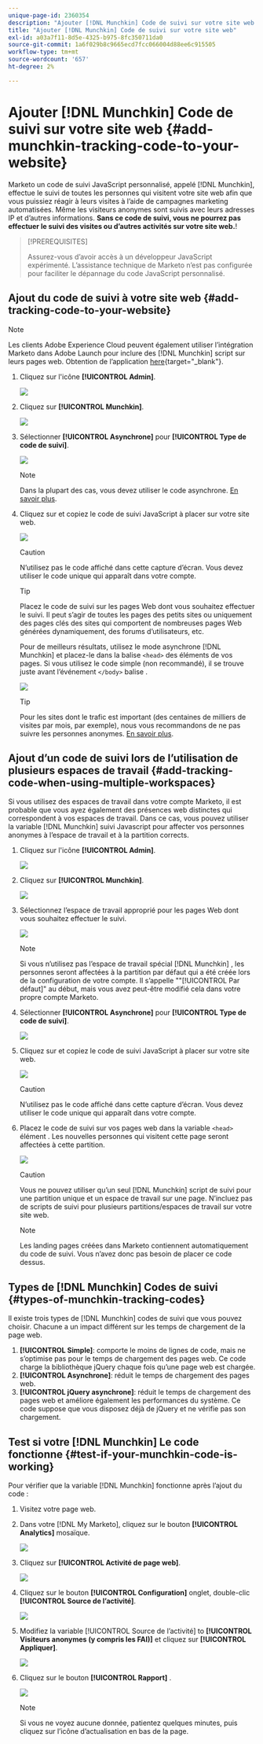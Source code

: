 ```yaml
---
unique-page-id: 2360354
description: "Ajouter [!DNL Munchkin] Code de suivi sur votre site web - Documents Marketo - Documentation du produit"
title: "Ajouter [!DNL Munchkin] Code de suivi sur votre site web"
exl-id: a03a7f11-8d5e-4325-b975-8fc350711da0
source-git-commit: 1a6f029b8c9665ecd7fcc066004d88ee6c915505
workflow-type: tm+mt
source-wordcount: '657'
ht-degree: 2%

---
```


# Ajouter [!DNL Munchkin] Code de suivi sur votre site web {#add-munchkin-tracking-code-to-your-website}

Marketo un code de suivi JavaScript personnalisé, appelé [!DNL Munchkin], effectue le suivi de toutes les personnes qui visitent votre site web afin que vous puissiez réagir à leurs visites à l’aide de campagnes marketing automatisées. Même les visiteurs anonymes sont suivis avec leurs adresses IP et d’autres informations. **Sans ce code de suivi, vous ne pourrez pas effectuer le suivi des visites ou d’autres activités sur votre site web.**!

>[!PREREQUISITES]
>
>Assurez-vous d’avoir accès à un développeur JavaScript expérimenté. L’assistance technique de Marketo n’est pas configurée pour faciliter le dépannage du code JavaScript personnalisé.

## Ajout du code de suivi à votre site web {#add-tracking-code-to-your-website}

>[!NOTE]
>
>Les clients Adobe Experience Cloud peuvent également utiliser l’intégration Marketo dans Adobe Launch pour inclure des [!DNL Munchkin] script sur leurs pages web. Obtention de l’application [here](https://www.adobeexchange.com/experiencecloud.details.101054.html){target="_blank"}.

1. Cliquez sur l&#39;icône **[!UICONTROL Admin]**.

   ![](assets/add-munchkin-tracking-code-to-your-website-1.png)

1. Cliquez sur **[!UICONTROL Munchkin]**.

   ![](assets/add-munchkin-tracking-code-to-your-website-2.png)

1. Sélectionner **[!UICONTROL Asynchrone]** pour **[!UICONTROL Type de code de suivi]**.

   ![](assets/add-munchkin-tracking-code-to-your-website-3.png)

   >[!NOTE]
   >
   >Dans la plupart des cas, vous devez utiliser le code asynchrone. [En savoir plus](#types-of-munchkin-tracking-codes).

1. Cliquez sur et copiez le code de suivi JavaScript à placer sur votre site web.

   ![](assets/add-munchkin-tracking-code-to-your-website-4.png)

   >[!CAUTION]
   >
   >N’utilisez pas le code affiché dans cette capture d’écran. Vous devez utiliser le code unique qui apparaît dans votre compte.

   >[!TIP]
   >
   >Placez le code de suivi sur les pages Web dont vous souhaitez effectuer le suivi. Il peut s’agir de toutes les pages des petits sites ou uniquement des pages clés des sites qui comportent de nombreuses pages Web générées dynamiquement, des forums d’utilisateurs, etc.

   Pour de meilleurs résultats, utilisez le mode asynchrone [!DNL Munchkin] et placez-le dans la balise `<head>` des éléments de vos pages. Si vous utilisez le code simple (non recommandé), il se trouve juste avant l’événement `</body>` balise .

   ![](assets/add-munchkin-tracking-code-to-your-website-5.png)

   >[!TIP]
   >
   >Pour les sites dont le trafic est important (des centaines de milliers de visites par mois, par exemple), nous vous recommandons de ne pas suivre les personnes anonymes. [En savoir plus](https://developers.marketo.com/documentation/websites/lead-tracking-munchkin-js/).

## Ajout d’un code de suivi lors de l’utilisation de plusieurs espaces de travail {#add-tracking-code-when-using-multiple-workspaces}

Si vous utilisez des espaces de travail dans votre compte Marketo, il est probable que vous ayez également des présences web distinctes qui correspondent à vos espaces de travail. Dans ce cas, vous pouvez utiliser la variable [!DNL Munchkin] suivi Javascript pour affecter vos personnes anonymes à l’espace de travail et à la partition corrects.

1. Cliquez sur l&#39;icône **[!UICONTROL Admin]**.

   ![](assets/add-munchkin-tracking-code-to-your-website-6.png)

1. Cliquez sur **[!UICONTROL Munchkin]**.

   ![](assets/add-munchkin-tracking-code-to-your-website-7.png)

1. Sélectionnez l’espace de travail approprié pour les pages Web dont vous souhaitez effectuer le suivi.

   ![](assets/add-munchkin-tracking-code-to-your-website-8.png)

   >[!NOTE]
   >
   >Si vous n’utilisez pas l’espace de travail spécial [!DNL Munchkin] , les personnes seront affectées à la partition par défaut qui a été créée lors de la configuration de votre compte. Il s’appelle &quot;&quot;[!UICONTROL Par défaut]&quot; au début, mais vous avez peut-être modifié cela dans votre propre compte Marketo.

1. Sélectionner **[!UICONTROL Asynchrone]** pour **[!UICONTROL Type de code de suivi]**.

   ![](assets/add-munchkin-tracking-code-to-your-website-9.png)

1. Cliquez sur et copiez le code de suivi JavaScript à placer sur votre site web.

   ![](assets/add-munchkin-tracking-code-to-your-website-10.png)

   >[!CAUTION]
   >
   >N’utilisez pas le code affiché dans cette capture d’écran. Vous devez utiliser le code unique qui apparaît dans votre compte.

1. Placez le code de suivi sur vos pages web dans la variable `<head>` élément . Les nouvelles personnes qui visitent cette page seront affectées à cette partition.

   ![](assets/add-munchkin-tracking-code-to-your-website-11.png)

   >[!CAUTION]
   >
   >Vous ne pouvez utiliser qu’un seul [!DNL Munchkin] script de suivi pour une partition unique et un espace de travail sur une page. N’incluez pas de scripts de suivi pour plusieurs partitions/espaces de travail sur votre site web.

   >[!NOTE]
   >
   >Les landing pages créées dans Marketo contiennent automatiquement du code de suivi. Vous n’avez donc pas besoin de placer ce code dessus.

## Types de [!DNL Munchkin] Codes de suivi {#types-of-munchkin-tracking-codes}

Il existe trois types de [!DNL Munchkin] codes de suivi que vous pouvez choisir. Chacune a un impact différent sur les temps de chargement de la page web.

1. **[!UICONTROL Simple]**: comporte le moins de lignes de code, mais ne s’optimise pas pour le temps de chargement des pages web. Ce code charge la bibliothèque jQuery chaque fois qu’une page web est chargée.
1. **[!UICONTROL Asynchrone]**: réduit le temps de chargement des pages web.
1. **[!UICONTROL jQuery asynchrone]**: réduit le temps de chargement des pages web et améliore également les performances du système. Ce code suppose que vous disposez déjà de jQuery et ne vérifie pas son chargement.

## Test si votre [!DNL Munchkin] Le code fonctionne {#test-if-your-munchkin-code-is-working}

Pour vérifier que la variable [!DNL Munchkin] fonctionne après l’ajout du code :

1. Visitez votre page web.

1. Dans votre [!DNL My Marketo], cliquez sur le bouton **[!UICONTROL Analytics]** mosaïque.

   ![](assets/add-munchkin-tracking-code-to-your-website-12.png)

1. Cliquez sur **[!UICONTROL Activité de page web]**.

   ![](assets/add-munchkin-tracking-code-to-your-website-13.png)

1. Cliquez sur le bouton **[!UICONTROL Configuration]** onglet, double-clic **[!UICONTROL Source de l’activité]**.

   ![](assets/add-munchkin-tracking-code-to-your-website-14.png)

1. Modifiez la variable [!UICONTROL Source de l’activité] to **[!UICONTROL Visiteurs anonymes (y compris les FAI)]** et cliquez sur **[!UICONTROL Appliquer]**.

   ![](assets/add-munchkin-tracking-code-to-your-website-15.png)

1. Cliquez sur le bouton **[!UICONTROL Rapport]** .

   ![](assets/add-munchkin-tracking-code-to-your-website-16.png)

   >[!NOTE]
   >
   >Si vous ne voyez aucune donnée, patientez quelques minutes, puis cliquez sur l’icône d’actualisation en bas de la page.
